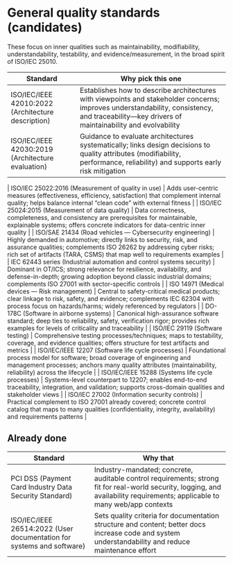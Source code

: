 # General quality standards (candidates)

These focus on inner qualities such as maintainability, modifiability, understandability, testability, and evidence/measurement, in the broad spirit of ISO/IEC 25010.

| Standard | Why pick this one |
|---|---|
| ISO/IEC/IEEE 42010:2022 (Architecture description) | Establishes how to describe architectures with viewpoints and stakeholder concerns; improves understandability, consistency, and traceability—key drivers of maintainability and evolvability |
| ISO/IEC/IEEE 42030:2019 (Architecture evaluation) | Guidance to evaluate architectures systematically; links design decisions to quality attributes (modifiability, performance, reliability) and supports early risk mitigation |

| ISO/IEC 25022:2016 (Measurement of quality in use) | Adds user-centric measures (effectiveness, efficiency, satisfaction) that complement internal quality; helps balance internal “clean code” with external fitness |
| ISO/IEC 25024:2015 (Measurement of data quality) | Data correctness, completeness, and consistency are prerequisites for maintainable, explainable systems; offers concrete indicators for data-centric inner quality |
| ISO/SAE 21434 (Road vehicles — Cybersecurity engineering) | Highly demanded in automotive; directly links to security, risk, and assurance qualities; complements ISO 26262 by addressing cyber risks; rich set of artifacts (TARA, CSMS) that map well to requirements examples |
| IEC 62443 series (Industrial automation and control systems security) | Dominant in OT/ICS; strong relevance for resilience, availability, and defense-in-depth; growing adoption beyond classic industrial domains; complements ISO 27001 with sector-specific controls |
| ISO 14971 (Medical devices — Risk management) | Central to safety-critical medical products; clear linkage to risk, safety, and evidence; complements IEC 62304 with process focus on hazards/harms; widely referenced by regulators |
| DO-178C (Software in airborne systems) | Canonical high-assurance software standard; deep ties to reliability, safety, verification rigor; provides rich examples for levels of criticality and traceability |
| ISO/IEC 29119 (Software testing) | Comprehensive testing processes/techniques; maps to testability, coverage, and evidence qualities; offers structure for test artifacts and metrics |
| ISO/IEC/IEEE 12207 (Software life cycle processes) | Foundational process model for software; broad coverage of engineering and management processes; anchors many quality attributes (maintainability, reliability) across the lifecycle |
| ISO/IEC/IEEE 15288 (Systems life cycle processes) | Systems-level counterpart to 12207; enables end-to-end traceability, integration, and validation; supports cross-domain qualities and stakeholder views |
| ISO/IEC 27002 (Information security controls) | Practical complement to ISO 27001 already covered; concrete control catalog that maps to many qualities (confidentiality, integrity, availability) and requirements patterns |


## Already done

|Standard|Why that|
|---|---|
| PCI DSS (Payment Card Industry Data Security Standard) | Industry-mandated; concrete, auditable control requirements; strong fit for real-world security, logging, and availability requirements; applicable to many web/app contexts |
| ISO/IEC/IEEE 26514:2022 (User documentation for systems and software) | Sets quality criteria for documentation structure and content; better docs increase code and system understandability and reduce maintenance effort |
